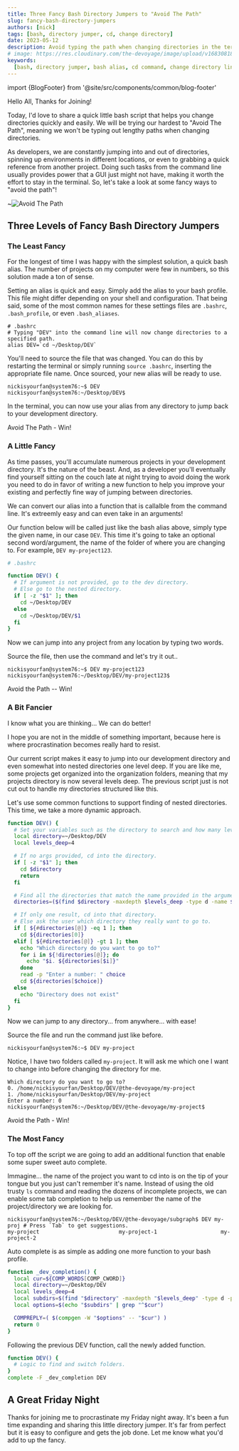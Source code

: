 ```yaml
---
title: Three Fancy Bash Directory Jumpers to "Avoid The Path"
slug: fancy-bash-directory-jumpers
authors: [nick]
tags: [bash, directory jumper, cd, change directory]
date: 2023-05-12
description: Avoid typing the path when changing directories in the terminal. These directory jumpers can help you quickly and easily change directories and are just fun to customize.
# image: https://res.cloudinary.com/the-devoyage/image/upload/v1683081810/Subgraph_SQL_kteswo.png
keywords:
  [bash, directory jumper, bash alias, cd command, change directory linux]
---
```


import {BlogFooter} from '@site/src/components/common/blog-footer'

Hello All, Thanks for Joining!

Today, I'd love to share a quick little bash script that helps you change directories quickly and easily. We will be trying our hardest to "Avoid The Path", meaning we won't be typing out lengthy paths when changing directories.

As developers, we are constantly jumping into and out of directories, spinning up environments in different locations, or even to grabbing a quick reference from another project. Doing such tasks from the command line usually provides power that a GUI just might not have, making it worth the effort to stay in the terminal. So, let's take a look at some fancy ways to "avoid the path"!

~![Avoid The Path](https://res.cloudinary.com/the-devoyage/image/upload/v1684007203/cd_DesktopDevelopmentOrganizationProject_1_ao2lhc.png)

<!--truncate-->

## Three Levels of Fancy Bash Directory Jumpers

### The Least Fancy

For the longest of time I was happy with the simplest solution, a quick bash alias. The number of projects on my computer were few in numbers, so this solution made a ton of sense.

Setting an alias is quick and easy. Simply add the alias to your bash profile. This file might differ depending on your shell and configuration. That being said, some of the most common names for these settings files are `.bashrc`, `.bash_profile`, or even `.bash_aliases`.

```
# .bashrc
# Typing "DEV" into the command line will now change directories to a specified path.
alias DEV=`cd ~/Desktop/DEV`
```

You'll need to source the file that was changed. You can do this by restarting the terminal or simply running `source .bashrc`, inserting the appropriate file name. Once sourced, your new alias will be ready to use.

```
nickisyourfan@system76:~$ DEV
nickisyourfan@system76:~/Desktop/DEV$
```

In the terminal, you can now use your alias from any directory to jump back to your development directory.

Avoid The Path - Win!

### A Little Fancy

As time passes, you'll accumulate numerous projects in your development directory. It's the nature of the beast. And, as a developer you'll eventually find yourself sitting on the couch late at night trying to avoid doing the work you need to do in favor of writing a new function to help you improve your existing and perfectly fine way of jumping between directories.

We can convert our alias into a function that is callalble from the command line. It's extreemly easy and can even take in an arguments!

Our function below will be called just like the bash alias above, simply type the given name, in our case `DEV`. This time it's going to take an optional second word/argument, the name of the folder of where you are changing to. For example, `DEV my-project123`.

```bash
# .bashrc

function DEV() {
  # If argument is not provided, go to the dev directory.
  # Else go to the nested directory.
  if [ -z "$1" ]; then
    cd ~/Desktop/DEV
  else
    cd ~/Desktop/DEV/$1
  fi
}
```

Now we can jump into any project from any location by typing two words.

Source the file, then use the command and let's try it out..

```
nickisyourfan@system76:~$ DEV my-project123
nickisyourfan@system76:~/Desktop/DEV/my-project123$
```

Avoid the Path -- Win!

### A Bit Fancier

I know what you are thinking... We can do better!

I hope you are not in the middle of something important, because here is where procrastination becomes really hard to resist.

Our current script makes it easy to jump into our development directory and even somewhat into nested directories one level deep. If you are like me, some projects get organized into the organization folders, meaning that my projects directory is now several levels deep. The previous script just is not cut out to handle my directories structured like this.

Let's use some common functions to support finding of nested directories. This time, we take a more dynamic approach.

```bash
function DEV() {
  # Set your variables such as the directory to search and how many levels deep to search.
  local directory=~/Desktop/DEV
  local levels_deep=4

  # If no args provided, cd into the directory.
  if [ -z "$1" ]; then
    cd $directory
    return
  fi

  # Find all the directories that match the name provided in the argument.
  directories=($(find $directory -maxdepth $levels_deep -type d -name $1))

  # If only one result, cd into that directory.
  # Else ask the user which directory they really want to go to.
  if [ ${#directories[@]} -eq 1 ]; then
    cd ${directories[0]}
  elif [ ${#directories[@]} -gt 1 ]; then
    echo "Which directory do you want to go to?"
    for i in ${!directories[@]}; do
      echo "$i. ${directories[$i]}"
    done
    read -p "Enter a number: " choice
    cd ${directories[$choice]}
  else
    echo "Directory does not exist"
  fi
}
```

Now we can jump to any directory... from anywhere... with ease!

Source the file and run the command just like before.

```
nickisyourfan@system76:~$ DEV my-project
```

Notice, I have two folders called `my-project`. It will ask me which one I want to change into before changing the directory for me.

```
Which directory do you want to go to?
0. /home/nickisyourfan/Desktop/DEV/@the-devoyage/my-project
1. /home/nickisyourfan/Desktop/DEV/my-project
Enter a number: 0
nickisyourfan@system76:~/Desktop/DEV/@the-devoyage/my-project$
```

Avoid the Path - Win!

### The Most Fancy

To top off the script we are going to add an additional function that enable some super sweet auto complete.

Immagine... the name of the project you want to cd into is on the tip of your tongue but you just can't remember it's name. Instead of using the old trusty `ls` command and reading the dozens of incomplete projects, we can enable some tab completion to help us remember the name of the project/directory we are looking for.

```
nickisyourfan@system76:~/Desktop/DEV/@the-devoyage/subgraph$ DEV my-proj # Press `Tab` to get suggestions.
my-project                         my-project-1                    my-project-2
```

Auto complete is as simple as adding one more function to your bash profile.

```bash
function _dev_completion() {
  local cur=${COMP_WORDS[COMP_CWORD]}
  local directory=~/Desktop/DEV
  local levels_deep=4
  local subdirs=$(find "$directory" -maxdepth "$levels_deep" -type d -printf '%f\n')
  local options=$(echo "$subdirs" | grep "^$cur")

  COMPREPLY=( $(compgen -W "$options" -- "$cur") )
  return 0
}
```

Following the previous DEV function, call the newly added function.

```bash
function DEV() {
  # Logic to find and switch folders.
}
complete -F _dev_completion DEV
```

## A Great Friday Night

Thanks for joining me to procrastinate my Friday night away. It's been a fun time expanding and sharing this little directory jumper. It's far from perfect but it is easy to configure and gets the job done. Let me know what you'd add to up the fancy.

<BlogFooter />

